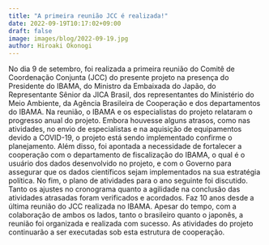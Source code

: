 ```yaml
---
title: "A primeira reunião JCC é realizada!"
date: 2022-09-19T10:17:02+09:00
draft: false
image: images/blog/2022-09-19.jpg
author: Hiroaki Okonogi
---
```



No dia 9 de setembro, foi realizada a primeira reunião do Comitê de Coordenação Conjunta (JCC) do presente projeto na presença do Presidente do IBAMA,<!--more--> do Ministro da Embaixada do Japão, do Representante Sênior da JICA Brasil, dos representantes do Ministério do Meio Ambiente, da Agência Brasileira de Cooperação e dos departamentos do IBAMA.
Na reunião, o IBAMA e os especialistas do projeto relataram o progresso anual do projeto. Embora houvesse alguns atrasos, como nas atividades, no envio de especialistas e na aquisição de equipamentos devido a COVID-19, o projeto está sendo implementado confirme o planejamento.
Além disso, foi apontada a necessidade de fortalecer a cooperação com o departamento de fiscalização do IBAMA, o qual é o usuário dos dados desenvolvido no projeto, e com o Governo para assegurar que os dados científicos sejam implementados na sua estratégia política.
No fim, o plano de atividades para o ano seguinte foi discutido. Tanto os ajustes no cronograma quanto a agilidade na conclusão das atividades atrasadas foram verificados e acordados.
Faz 10 anos desde a última reunião do JCC realizada no IBAMA. Apesar do tempo, com a colaboração de ambos os lados, tanto o brasileiro quanto o japonês, a reunião foi organizada e realizada com sucesso.
As atividades do projeto continuarão a ser executadas sob esta estrutura de cooperação.